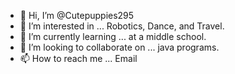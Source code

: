 - 👋 Hi, I’m @Cutepuppies295
- 👀 I’m interested in ... Robotics, Dance, and Travel.
- 🌱 I’m currently learning ... at a middle school.
- 💞️ I’m looking to collaborate on ... java programs.
- 📫 How to reach me ... Email

<!---
Cutepuppies295/Cutepuppies295 is a ✨ special ✨ repository because its `README.md` (this file) appears on your GitHub profile.
You can click the Preview link to take a look at your changes.
--->
